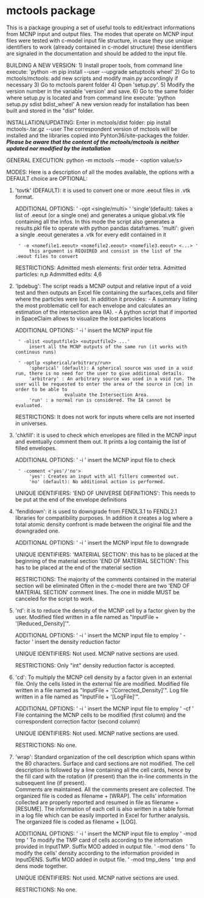 # mctools package

This is a package grouping a set of useful tools to edit/extract informations from MCNP input and output files.
The modes that operate on MCNP input files were tested with c-model input file structure, in case they use unique 
identifiers to work (already contained in c-model structure) these identifiers are signaled in the documentation and
should be added to the input file.

BUILDING A NEW VERSION:
	1) Install proper tools, from command line execute:
		'python -m pip install --user --upgrade setuptools wheel'
	2) Go to mctools/mctools: add new scripts and modify main.py accordingly if necessary 
	3) Go to mctools parent folder
	4) Open 'setup.py'.
	5) Modify the version number in the variable 'version' and save.
	6) Go to the same folder where setup.py is located and from command line execute:
		'python setup.py sdist bdist_wheel'
	A new version ready for installation has been built and stored in the "dist" folder.
	
INSTALLATION/UPDATING:
	Enter in mctools/dist folder:
	pip install mctools-<version>.tar.gz --user
	The correspondent version of mctools will be installed and the libraries copied into Pyhton36/site-packages the folder.
	***Please be aware that the content of the mctools/mctools is neither updated nor modified by the installation***
	
GENERAL EXECUTION:
python -m mctools --mode <mode name> -<options> <option value/s>

MODES:
Here is a description of all the modes available, the options with a DEFAULT choice are OPTIONAL:

1) 'tovtk' (DEFAULT): it is used to convert one or more .eeout files in .vtk format.
	
	ADDITIONAL OPTIONS:
		' -opt <single/multi> '
			'single'(default): takes a list of .eeout (or a single one) and generates a unique global.vtk file containing all the infos.
							   In this mode the script also generates a results.pkl file to operate with python pandas dataframes.
			'multi': given a single .eeout generates a .vtk for every edit contained in it
		
		' -e <nomefile1.eeout> <nomefile2.eeout> <nomefile3.eeout> <...> '
			this argument is REQUIRED and consist in the list of the .eeout files to convert
	
	RESTRICTIONS:
		Admitted mesh elements: first order tetra.
		Admitted particles: n,p
		Admmitted edits: 4,6


2) 'lpdebug': The script reads a MCNP output and relative input of a void test and then outputs an Excel file containing the surfaces,cells 
              and filler where the particles were lost. In addition it provides:
			  - A summary listing the most problematic cell for each envelope and calculates an estimation of the intersection area (IA).
			  - A python script that if imported in SpaceClaim allows to visualize the lost particles locations 
	
	ADDITIONAL OPTIONS:
		' -i <inputfile> '
			insert the MCNP input file
		
		' -olist <outputfile1> <outputfile2> ...'
			insert all the MCNP outputs of the same run (it works with continous runs)
		
		' -optlp <spherical/arbitrary/run>
			'spherical' (default): A spherical source was used in a void run, there is no need for the user to give additional details.
			'arbitrary' : An arbitrary source was used in a void run. The user will be requested to enter the area of the source in [cm] in order to be able to 
				         evaluate the Intersection Area.
			'run' : a normal run is considered. The IA cannot be evaluated.
				   
	RESTRICTIONS:
		It does not work for inputs where cells are not inserted in universes.
		

3) 'chkfill': it is used to check which envelopes are filled in the MCNP input and eventually comment them out. It prints a log containig
    the list of filled envelopes.

	ADDITIONAL OPTIONS:
		' -i <inputfile> '
			insert the MCNP input file to check
		
		' -comment <'yes'/'no'> 
			'yes': Creates an input with all fillers commented out.
			'no' (default): No additional action is performed.
	
	UNIQUE IDENTIFIERS:
		'END OF UNIVERSE DEFINITIONS': This needs to be put at the end of the envelope definitions


4) 'fendldown': it is used to downgrade from FENDL3.1 to FENDL2.1 libraries for compatibility purposes. In addition it creates a log where a total
			    atomic density confront is made between the original file and the downgraded one.

	ADDITIONAL OPTIONS:
		' -i <inputfile> '
			insert the MCNP input file to downgrade
	
	UNIQUE IDENTIFIERS:
		'MATERIAL SECTION': this has to be placed at the beginning of the material section
		'END OF MATERIAL SECTION': This has to be placed at the end of the material section
	
	RESTRICTIONS:
		The majority of the comments contained in the material section will be eliminated
		Often in the c-model there are two 'END OF MATERIAL SECTION' comment lines. The one in middle MUST be canceled for the script to work.

4) 'rd':  it is to reduce the density of the MCNP cell by a factor given by the user. Modified filed written in a file named as "InputFile + '[Reduced_Density]'".

	ADDITIONAL OPTIONS:
		' -i <inputfile> '
			insert the MCNP input file to employ
		' -factor <reduction factor> '
			insert the density reduction factor
	
	UNIQUE IDENTIFIERS:
		Not used. MCNP native sections are used.
		
	RESTRICTIONS:
		Only "int" density reduction factor is accepted.
		
4) 'cd':  To multiply the MCNP cell density by a factor given in an external file. 
          Only the cells listed in the external file are modified. 
		  Modified file written in a file named as "InputFile + '[Corrected_Density]'".
		  Log file written in a file named as "InputFile + '[LogFile]'".

	ADDITIONAL OPTIONS:
		' -i <inputfile> '
			insert the MCNP input file to employ
		' -cf <correction factor> '
			File containing the MCNP cells to be modified (first column) and the correspondent correction factor (second column)
	
	UNIQUE IDENTIFIERS:
		Not used. MCNP native sections are used.
		
	RESTRICTIONS:
		No one.

5) 'wrap':  Standard organization of the cell description which spans within the 80 characters. 
            Surface and card sections are not modified. 
			The cell description is followed by a line containing all the cell cards, 
			hence by the fill card with the rotation (if present) than the in-line comments in the subsequent line (if present).  
			Comments are maintained. All the comments present are collected. The organized file is coded as filename + [WRAP]. 
	        The cells’ information collected are properly reported and resumed in file as filename + [RESUME].
            The information of each cell is also written in a table format in a log file which can be easily imported in Excel for further analysis.
			The organized file is coded as filename + [LOG]. 
 
	ADDITIONAL OPTIONS:
		' -i <inputfile> '
			insert the MCNP input file to employ
		' -mod tmp '
			To modify the TMP card of cells according to the information provided in InputTMP.
			Suffix MOD added in output file.
		' -mod dens '
			To modify the cells' density according to the information provided in InputDENS.
			Suffix MOD added in output file.
		' -mod tmp_dens '
			tmp and dens mode together.
	
	UNIQUE IDENTIFIERS:
		Not used. MCNP native sections are used.
		
	RESTRICTIONS:
		No one.		